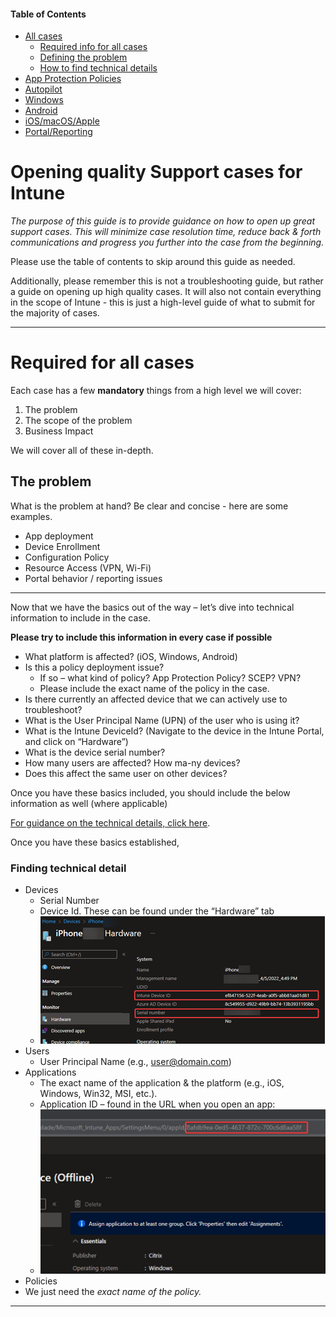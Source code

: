#### Table of Contents
- [All cases](#Opening-quality-Support-cases-for-Intune)
    - [Required info for all cases](#required-for-all-cases)
    - [Defining the problem](#the-problem)
    - [How to find technical details](#finding-technical-detail)
- [App Protection Policies](app.md)
- [Autopilot](autopilot.md)
- [Windows](windows.md)
- [Android](android.md)
- [iOS/macOS/Apple](apple.md)
- [Portal/Reporting](portal.md)

# Opening quality Support cases for Intune

*The purpose of this guide is to provide guidance on how to open up great support cases. 
This will minimize case resolution time, reduce back & forth communications and progress you further into the case from the beginning.*

Please use the table of contents to skip around this guide as needed.

Additionally, please remember this is not a troubleshooting guide, but rather a guide on opening up high quality cases.
It will also not contain everything in the scope of Intune - this is just a high-level guide of what to submit for the majority of cases. 

***

# Required for all cases

Each case has a few **mandatory** things from a high level we will cover:
 
1. The problem
2. The scope of the problem
3. Business Impact

We will cover all of these in-depth.

## The problem

What is the problem at hand? Be clear and concise - here are some examples.
* App deployment
* Device Enrollment
* Configuration Policy
* Resource Access (VPN, Wi-Fi)
* Portal behavior / reporting issues

***

Now that we have the basics out of the way – let’s dive into technical information to include in the case.

**Please try to include this information in every case if possible**

* What platform is affected? (iOS, Windows, Android)
* Is this a policy deployment issue? 
    * If so – what kind of policy? App Protection Policy? SCEP? VPN?
    * Please include the exact name of the policy in the case.
* Is there currently an affected device that we can actively use to troubleshoot? 
* What is the User Principal Name (UPN) of the user who is using it?
* What is the Intune DeviceId? (Navigate to the device in the Intune Portal, and click on “Hardware”)
* What is the device serial number?
* How many users are affected? How ma-ny devices?
* Does this affect the same user on other devices?

Once you have these basics included, you should include the below information as well (where applicable)

[For guidance on  the technical details, click here](#finding-technical-detail). 

Once you have these basics established, 


### Finding technical detail

- Devices
    - Serial Number 
    - Device Id. 
    These can be found under the “Hardware” tab
    - ![A device's Hardware Tab](images/device-details-hardware-tab.png)
- Users
    - User Principal Name (e.g., user@domain.com)
- Applications
    - The exact name of the application & the platform (e.g., iOS, Windows, Win32, MSI, etc.).
    - Application ID – found in the URL when you open an app:
    - ![Showing the ApplicationId in the URL](images/app-id-in-url.png)
- Policies
- We just need the *exact name of the policy.*

---